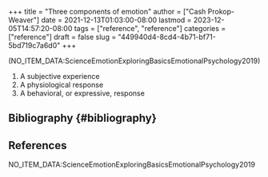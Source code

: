 +++
title = "Three components of emotion"
author = ["Cash Prokop-Weaver"]
date = 2021-12-13T01:03:00-08:00
lastmod = 2023-12-05T14:57:20-08:00
tags = ["reference", "reference"]
categories = ["reference"]
draft = false
slug = "449940d4-8cd4-4b71-bf71-5bd719c7a6d0"
+++

(NO_ITEM_DATA:ScienceEmotionExploringBasicsEmotionalPsychology2019)

1.  A subjective experience
2.  A physiological response
3.  A behavioral, or expressive, response


## Bibliography {#bibliography}

## References

<style>.csl-entry{text-indent: -1.5em; margin-left: 1.5em;}</style><div class="csl-bib-body">
  <div class="csl-entry">NO_ITEM_DATA:ScienceEmotionExploringBasicsEmotionalPsychology2019</div>
</div>
